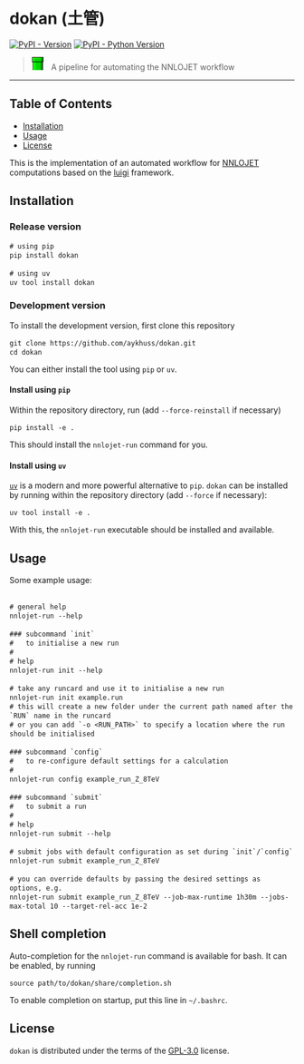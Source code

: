 # dokan (土管)

[![PyPI - Version](https://img.shields.io/pypi/v/dokan.svg)](https://pypi.org/project/dokan)
[![PyPI - Python Version](https://img.shields.io/pypi/pyversions/dokan.svg)](https://pypi.org/project/dokan)

> <img src="https://raw.githubusercontent.com/aykhuss/dokan/main/doc/img/dokan.png" height="23px">&emsp;A pipeline for automating the NNLOJET workflow

-----


## Table of Contents

- [Installation](#installation)
- [Usage](#usage)
- [License](#license)

This is the implementation of an automated workflow for [NNLOJET](https://nnlojet.hepforge.org/) computations based on the [luigi](https://github.com/spotify/luigi) framework. 


## Installation

### Release version

```shell
# using pip
pip install dokan

# using uv
uv tool install dokan
```

### Development version

To install the development version, first clone this repository
```shell
git clone https://github.com/aykhuss/dokan.git
cd dokan
```
You can either install the tool using `pip` or `uv`.

#### Install using `pip`
Within the repository directory, run (add `--force-reinstall` if necessary)
```shell
pip install -e .
```
This should install the `nnlojet-run` command for you.

#### Install using `uv`
[`uv`](https://docs.astral.sh/uv/) is a modern and more powerful alternative to `pip`.
`dokan` can be installed by running within the repository directory (add `--force` if necessary):
```shell
uv tool install -e .
```
With this, the `nnlojet-run` executable should be installed and available.


## Usage

Some example usage:
```shell

# general help
nnlojet-run --help

### subcommand `init` 
#   to initialise a new run
#   
# help
nnlojet-run init --help

# take any runcard and use it to initialise a new run
nnlojet-run init example.run
# this will create a new folder under the current path named after the `RUN` name in the runcard
# or you can add `-o <RUN_PATH>` to specify a location where the run should be initialised

### subcommand `config` 
#   to re-configure default settings for a calculation
#   
nnlojet-run config example_run_Z_8TeV

### subcommand `submit` 
#   to submit a run
#   
# help
nnlojet-run submit --help

# submit jobs with default configuration as set during `init`/`config`
nnlojet-run submit example_run_Z_8TeV 

# you can override defaults by passing the desired settings as options, e.g.
nnlojet-run submit example_run_Z_8TeV --job-max-runtime 1h30m --jobs-max-total 10 --target-rel-acc 1e-2

```


## Shell completion
Auto-completion for the `nnlojet-run` command is available for bash. It can be enabled, by running
```shell
source path/to/dokan/share/completion.sh
```
To enable completion on startup, put this line in `~/.bashrc`.


## License

`dokan` is distributed under the terms of the [GPL-3.0](https://spdx.org/licenses/GPL-3.0-or-later.html) license.

